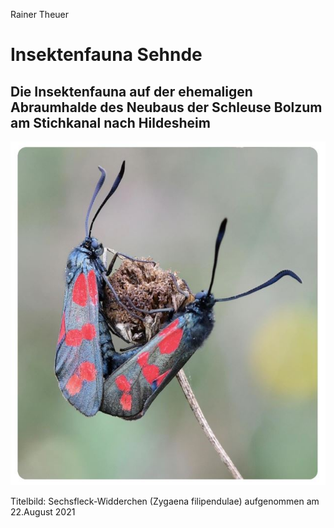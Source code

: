 Rainer Theuer
# Insektenfauna Sehnde
## Die Insektenfauna auf der ehemaligen Abraumhalde des Neubaus der Schleuse Bolzum am Stichkanal nach Hildesheim
![](titelbild.JPG)

Titelbild: Sechsfleck-Widderchen (Zygaena filipendulae) aufgenommen am 22.August 2021
